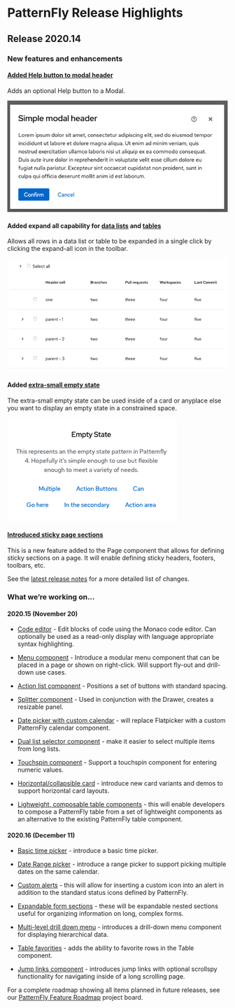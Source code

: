 # PatternFly Release Highlights
## Release 2020.14
### New features and enhancements

#### [Added Help button to modal header](https://v4-archive.patternfly.org/v4/components/modal#with-help)
Adds an optional Help button to a Modal.

![modal with help](./img/modal-with-help.png)

#### Added expand all capability for [data lists](https://v4-archive.patternfly.org/v4/components/data-list/react-demos#expandable-control-in-toolbar) and [tables](https://v4-archive.patternfly.org/v4/components/table/react-demos#expandcollapse-all)

Allows all rows in a data list or table to be expanded in a single click by clicking the expand-all icon in the toolbar.

![expand all](./img/expand-all.png)

#### Added [extra-small empty state](https://v4-archive.patternfly.org/v4/components/empty-state#extra-small)
The extra-small empty state can be used inside of a card or anyplace else you want to display an empty state in a constrained space.

![extra small empty state](./img/xs-empty-state.png)

#### [Introduced sticky page sections](https://v4-archive.patternfly.org/v4/components/page/react-demos#sticky-section-group)
This is a new feature added to the Page component that allows for defining sticky sections on a page. It will enable defining sticky headers, footers, toolbars, etc.

See the [latest release notes](https://v4-archive.patternfly.org/v4/developer-resources/release-notes) for a more detailed list of changes.


### What we’re working on...

#### 2020.15 (November 20)
* [Code editor](https://github.com/patternfly/patternfly-design/issues/836) - Edit blocks of code using the Monaco code editor. Can optionally be used as a read-only display with language appropriate syntax highlighting.

* [Menu component](https://github.com/patternfly/patternfly-react/issues/4712) - Introduce a modular menu component that can be placed in a page or shown on right-click. Will support fly-out and drill-down use cases.

* [Action list component](https://github.com/patternfly/patternfly/issues/2021) - Positions a set of buttons with standard spacing.

* [Splitter component](https://github.com/patternfly/patternfly-react/issues/4715) - Used in conjunction with the Drawer, creates a resizable panel.

* [Date picker with custom calendar](https://github.com/patternfly/patternfly-react/issues/5057) - will replace Flatpicker with a custom PatternFly calendar component.

* [Dual list selector component](https://github.com/patternfly/patternfly/issues/3556) - make it easier to select multiple items from long lists.

* [Touchspin component](https://github.com/patternfly/patternfly/issues/362) - Support a touchspin component for entering numeric values.

* [Horizontal/collapsible card](https://github.com/patternfly/patternfly/issues/3555) - introduce new card variants and demos to support horizontal card layouts.

* [Lighweight, composable table components](https://github.com/patternfly/patternfly-react/issues/2358) - this will enable developers to compose a PatternFly table from a set of lightweight components as an alternative to the existing PatternFly table component.

#### 2020.16 (December 11)
* [Basic time picker](https://github.com/patternfly/patternfly-react/issues/4731) - introduce a basic time picker.

* [Date Range picker](https://github.com/patternfly/patternfly-react/issues/4732) - introduce a range picker to support picking multiple dates on the same calendar.

* [Custom alerts](https://github.com/patternfly/patternfly/issues/3257) - this will allow for inserting a custom icon into an alert in addition to the standard status icons defined by PatternFly.

* [Expandable form sections](https://github.com/patternfly/patternfly/issues/3557) - these will be expandable nested sections useful for organizing information on long, complex forms.

* [Multi-level drill down menu](https://github.com/patternfly/patternfly-react/issues/5024) - introduces a drill-down menu component for displaying hierarchical data.

* [Table favorities](https://github.com/patternfly/patternfly-react/issues/5020) - adds the ability to favorite rows in the Table component.

* [Jump links component](https://github.com/patternfly/patternfly-react/issues/5022) - introduces jump links with optional scrollspy functionality for navigating inside of a long scrolling page.

For a complete roadmap showing all items planned in future releases, see our [PatternFly Feature Roadmap](https://github.com/orgs/patternfly/projects/4?fullscreen=true) project board.
